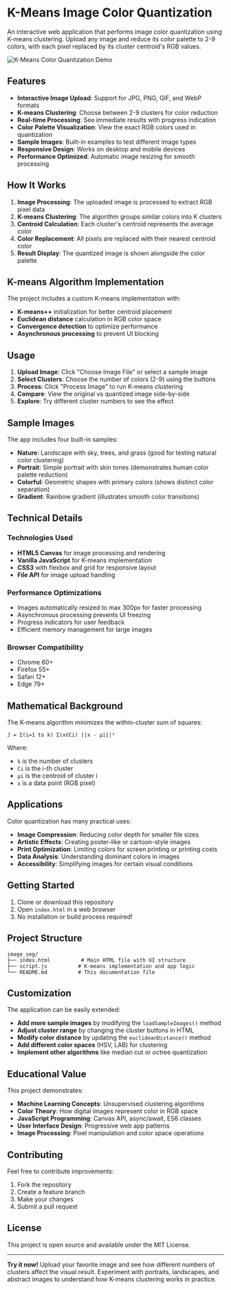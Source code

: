 # K-Means Image Color Quantization

An interactive web application that performs image color quantization using K-means clustering. Upload any image and reduce its color palette to 2-9 colors, with each pixel replaced by its cluster centroid's RGB values.

![K-Means Color Quantization Demo](demo-preview.png)

## Features

- **Interactive Image Upload**: Support for JPG, PNG, GIF, and WebP formats
- **K-means Clustering**: Choose between 2-9 clusters for color reduction
- **Real-time Processing**: See immediate results with progress indication
- **Color Palette Visualization**: View the exact RGB colors used in quantization
- **Sample Images**: Built-in examples to test different image types
- **Responsive Design**: Works on desktop and mobile devices
- **Performance Optimized**: Automatic image resizing for smooth processing

## How It Works

1. **Image Processing**: The uploaded image is processed to extract RGB pixel data
2. **K-means Clustering**: The algorithm groups similar colors into K clusters
3. **Centroid Calculation**: Each cluster's centroid represents the average color
4. **Color Replacement**: All pixels are replaced with their nearest centroid color
5. **Result Display**: The quantized image is shown alongside the color palette

## K-means Algorithm Implementation

The project includes a custom K-means implementation with:

- **K-means++** initialization for better centroid placement
- **Euclidean distance** calculation in RGB color space
- **Convergence detection** to optimize performance
- **Asynchronous processing** to prevent UI blocking

## Usage

1. **Upload Image**: Click "Choose Image File" or select a sample image
2. **Select Clusters**: Choose the number of colors (2-9) using the buttons
3. **Process**: Click "Process Image" to run K-means clustering
4. **Compare**: View the original vs quantized image side-by-side
5. **Explore**: Try different cluster numbers to see the effect

## Sample Images

The app includes four built-in samples:

- **Nature**: Landscape with sky, trees, and grass (good for testing natural color clustering)
- **Portrait**: Simple portrait with skin tones (demonstrates human color palette reduction)
- **Colorful**: Geometric shapes with primary colors (shows distinct color separation)
- **Gradient**: Rainbow gradient (illustrates smooth color transitions)

## Technical Details

### Technologies Used
- **HTML5 Canvas** for image processing and rendering
- **Vanilla JavaScript** for K-means implementation
- **CSS3** with flexbox and grid for responsive layout
- **File API** for image upload handling

### Performance Optimizations
- Images automatically resized to max 300px for faster processing
- Asynchronous processing prevents UI freezing
- Progress indicators for user feedback
- Efficient memory management for large images

### Browser Compatibility
- Chrome 60+
- Firefox 55+
- Safari 12+
- Edge 79+

## Mathematical Background

The K-means algorithm minimizes the within-cluster sum of squares:

```
J = Σ(i=1 to k) Σ(x∈Ci) ||x - μi||²
```

Where:
- `k` is the number of clusters
- `Ci` is the i-th cluster  
- `μi` is the centroid of cluster i
- `x` is a data point (RGB pixel)

## Applications

Color quantization has many practical uses:

- **Image Compression**: Reducing color depth for smaller file sizes
- **Artistic Effects**: Creating poster-like or cartoon-style images
- **Print Optimization**: Limiting colors for screen printing or printing costs
- **Data Analysis**: Understanding dominant colors in images
- **Accessibility**: Simplifying images for certain visual conditions

## Getting Started

1. Clone or download this repository
2. Open `index.html` in a web browser
3. No installation or build process required!

## Project Structure

```
image_seg/
├── index.html          # Main HTML file with UI structure
├── script.js          # K-means implementation and app logic
└── README.md          # This documentation file
```

## Customization

The application can be easily extended:

- **Add more sample images** by modifying the `loadSampleImages()` method
- **Adjust cluster range** by changing the cluster buttons in HTML
- **Modify color distance** by updating the `euclideanDistance()` method
- **Add different color spaces** (HSV, LAB) for clustering
- **Implement other algorithms** like median cut or octree quantization

## Educational Value

This project demonstrates:

- **Machine Learning Concepts**: Unsupervised clustering algorithms
- **Color Theory**: How digital images represent color in RGB space
- **JavaScript Programming**: Canvas API, async/await, ES6 classes
- **User Interface Design**: Progressive web app patterns
- **Image Processing**: Pixel manipulation and color space operations

## Contributing

Feel free to contribute improvements:

1. Fork the repository
2. Create a feature branch
3. Make your changes
4. Submit a pull request

## License

This project is open source and available under the MIT License.

---

**Try it now!** Upload your favorite image and see how different numbers of clusters affect the visual result. Experiment with portraits, landscapes, and abstract images to understand how K-means clustering works in practice.